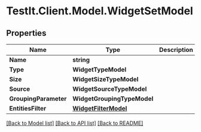 # TestIt.Client.Model.WidgetSetModel

## Properties

Name | Type | Description | Notes
------------ | ------------- | ------------- | -------------
**Name** | **string** |  | 
**Type** | **WidgetTypeModel** |  | 
**Size** | **WidgetSizeTypeModel** |  | 
**Source** | **WidgetSourceTypeModel** |  | 
**GroupingParameter** | **WidgetGroupingTypeModel** |  | 
**EntitiesFilter** | [**WidgetFilterModel**](WidgetFilterModel.md) |  | 

[[Back to Model list]](../README.md#documentation-for-models) [[Back to API list]](../README.md#documentation-for-api-endpoints) [[Back to README]](../README.md)

